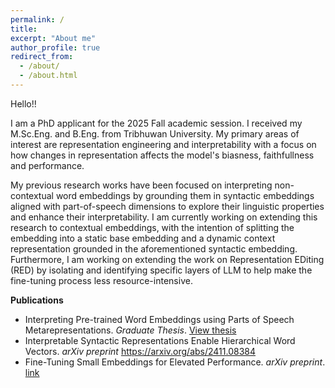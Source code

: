 ```yaml
---
permalink: /
title: 
excerpt: "About me"
author_profile: true
redirect_from: 
  - /about/
  - /about.html
---
```


Hello!!

I am a PhD applicant for the 2025 Fall academic session. I received my M.Sc.Eng. and B.Eng. from Tribhuwan University. My primary areas of interest are representation engineering and interpretability with a focus on how changes in representation affects the model's biasness, faithfullness and performance.

My previous research works have been focused on interpreting non-contextual word embeddings by grounding them in syntactic embeddings aligned with part-of-speech dimensions to explore their linguistic properties and enhance their interpretability. I am currently working on extending this research to contextual embeddings, with the intention of splitting the embedding into a static base embedding and a dynamic context representation grounded in the aforementioned syntactic embedding. Furthermore, I am working on extending the work on Representation EDiting (RED) by isolating and identifying specific layers of LLM to help make the fine-tuning process less resource-intensive.  


<b>Publications</b>
<ul>
  <li>Interpreting Pre-trained Word Embeddings using Parts of Speech Metarepresentations. <i>Graduate Thesis</i>. <a href="https://jarib047.github.io/files/thesis_file.pdf">View thesis</a></li>
  <li>Interpretable Syntactic Representations Enable Hierarchical Word Vectors. <i>arXiv preprint</i> <a href="https://arxiv.org/abs/2411.08384">https://arxiv.org/abs/2411.08384</a></li>
  <li>Fine-Tuning Small Embeddings for Elevated Performance. <i>arXiv preprint</i>. <a href="link">link</a></li>
</ul>

